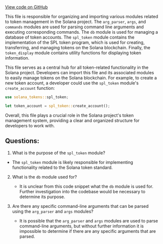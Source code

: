 
[View code on GitHub](https://github.com/solana-labs/solana/blob/master/tokens/src/lib.rs)

This file is responsible for organizing and importing various modules related to token management in the Solana project. The `arg_parser`, `args`, and `commands` modules are used for parsing command line arguments and executing corresponding commands. The `db` module is used for managing a database of token accounts. The `spl_token` module contains the implementation of the SPL token program, which is used for creating, transferring, and managing tokens on the Solana blockchain. Finally, the `token_display` module contains utility functions for displaying token information.

This file serves as a central hub for all token-related functionality in the Solana project. Developers can import this file and its associated modules to easily manage tokens on the Solana blockchain. For example, to create a new token account, a developer could use the `spl_token` module's `create_account` function:

```rust
use solana_tokens::spl_token;

let token_account = spl_token::create_account();
```

Overall, this file plays a crucial role in the Solana project's token management system, providing a clear and organized structure for developers to work with.
## Questions: 
 1. What is the purpose of the `spl_token` module?
   - The `spl_token` module is likely responsible for implementing functionality related to the Solana token standard.

2. What is the `db` module used for?
   - It is unclear from this code snippet what the `db` module is used for. Further investigation into the codebase would be necessary to determine its purpose.

3. Are there any specific command-line arguments that can be parsed using the `arg_parser` and `args` modules?
   - It is possible that the `arg_parser` and `args` modules are used to parse command-line arguments, but without further information it is impossible to determine if there are any specific arguments that are parsed.